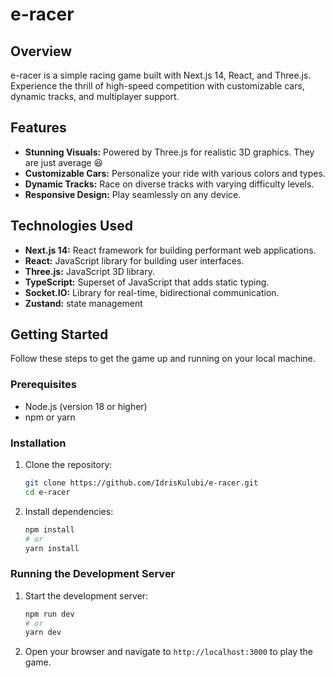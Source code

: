 # e-racer

## Overview

e-racer is a simple  racing game  built with Next.js 14, React, and Three.js. Experience the thrill of high-speed competition with customizable cars, dynamic tracks, and multiplayer support.

## Features

-   **Stunning Visuals:** Powered by Three.js for realistic 3D graphics. They are just average 😆
-   **Customizable Cars:** Personalize your ride with various colors and types.
-   **Dynamic Tracks:** Race on diverse tracks with varying difficulty levels.
-   **Responsive Design:** Play seamlessly on any device.

## Technologies Used

-   **Next.js 14:** React framework for building performant web applications.
-   **React:** JavaScript library for building user interfaces.
-   **Three.js:** JavaScript 3D library.
-   **TypeScript:** Superset of JavaScript that adds static typing.
-   **Socket.IO:** Library for real-time, bidirectional communication.
-   **Zustand:** state management

## Getting Started

Follow these steps to get the game up and running on your local machine.

### Prerequisites

-   Node.js (version 18 or higher)
-   npm or yarn

### Installation

1.  Clone the repository:

    ```bash
    git clone https://github.com/IdrisKulubi/e-racer.git
    cd e-racer
    ```

2.  Install dependencies:

    ```bash
    npm install
    # or
    yarn install
    ```
### Running the Development Server

1.  Start the development server:

    ```bash
    npm run dev
    # or
    yarn dev
    ```

2.  Open your browser and navigate to `http://localhost:3000` to play the game.
